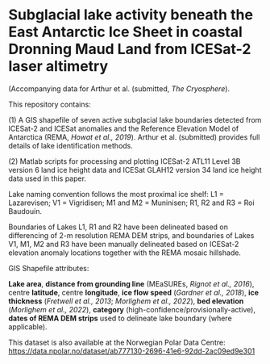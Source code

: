 # Subglacial lake activity beneath the East Antarctic Ice Sheet in coastal Dronning Maud Land from ICESat-2 laser altimetry
(Accompanying data for Arthur et al. (submitted, *The Cryosphere*). 

This repository contains:

(1) A GIS shapefile of seven active subglacial lake boundaries detected from ICESat-2 and ICESat anomalies and the Reference Elevation Model of Antarctica (REMA, *Howat et al., 2019*). Arthur et al. (submitted) provides full details of lake identification methods.

(2) Matlab scripts for processing and plotting ICESat-2 ATL11 Level 3B version 6 land ice height data and ICESat GLAH12 version 34 land ice height data used in this paper.

Lake naming convention follows the most proximal ice shelf:
L1 = Lazarevisen; V1 = Vigridisen; M1 and M2 = Muninisen; R1, R2 and R3 = Roi Baudouin.

Boundaries of Lakes L1, R1 and R2 have been delineated based on differencing of 2-m resolution REMA DEM strips, and boundaries of Lakes V1, M1, M2 and R3 have been manually delineated based on ICESat-2 elevation anomaly locations together with the REMA mosaic hillshade.

GIS Shapefile attributes: 

**Lake area**, **distance from grounding line** (MEaSUREs, *Rignot et al., 2016*), centre **latitude**, centre **longitude**, **ice flow speed** (*Gardner et al., 2018*), **ice thickness** (*Fretwell et al., 2013*; *Morlighem et al., 2022*), **bed elevation** (*Morlighem et al., 2022*), **category** (high-confidence/provisionally-active), **dates of REMA DEM strips** used to delineate lake boundary (where applicable). 

This dataset is also available at the Norwegian Polar Data Centre: https://data.npolar.no/dataset/ab777130-2696-41e6-92dd-2ac09ed9e301
